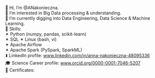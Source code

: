 👋 Hi, I’m @ANakonieczna. <br />
👀 I’m interested in Big Data processing & understanding. <br />
🌱 I’m currently digging into Data Engineering, Data Science & Machine Learning. <br />
🤹 Skills: <br /> ✶ Python (numpy, pandas, scikit-learn) <br /> ✶ SQL ✶ Linux (bash, vi)  <br /> ✶ Apache Airflow <br /> ✶ Apache Spark (PySpark, SparkML) <br />
⬇️ LinkedIn profile: www.linkedin.com/in/anna-nakonieczna-48095336 <br />
🎓 Science Career profile: www.orcid.org/0000-0001-7046-5207 <br />
🏅 Certificates: <br />

<!---
ANakonieczna/ANakonieczna is a ✨ special ✨ repository because its `README.md` (this file) appears on your GitHub profile.
You can click the Preview link to take a look at your changes.
--->
